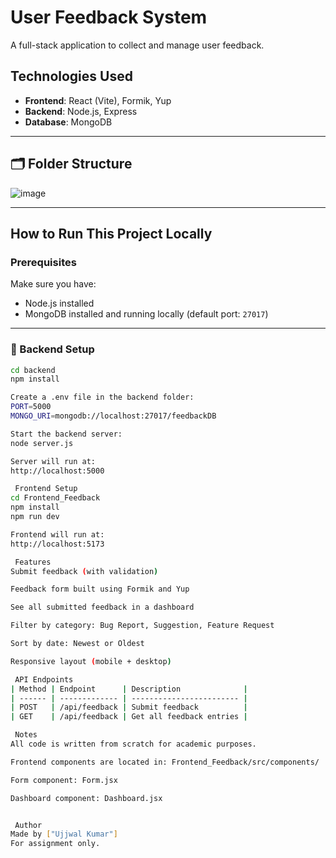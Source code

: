 # User Feedback System

A full-stack application to collect and manage user feedback.

##  Technologies Used

- **Frontend**: React (Vite), Formik, Yup
- **Backend**: Node.js, Express
- **Database**: MongoDB

---

## 🗂 Folder Structure

![image](https://github.com/user-attachments/assets/b481ae28-a14e-4503-82ac-e063e044e918)



---

##  How to Run This Project Locally

###  Prerequisites

Make sure you have:
- Node.js installed
- MongoDB installed and running locally (default port: `27017`)

---

### 🔧 Backend Setup

```bash
cd backend
npm install

Create a .env file in the backend folder:
PORT=5000
MONGO_URI=mongodb://localhost:27017/feedbackDB

Start the backend server:
node server.js

Server will run at:
http://localhost:5000

 Frontend Setup
cd Frontend_Feedback
npm install
npm run dev

Frontend will run at:
http://localhost:5173

 Features
Submit feedback (with validation)

Feedback form built using Formik and Yup

See all submitted feedback in a dashboard

Filter by category: Bug Report, Suggestion, Feature Request

Sort by date: Newest or Oldest

Responsive layout (mobile + desktop)

 API Endpoints
| Method | Endpoint      | Description              |
| ------ | ------------- | ------------------------ |
| POST   | /api/feedback | Submit feedback          |
| GET    | /api/feedback | Get all feedback entries |

 Notes
All code is written from scratch for academic purposes.

Frontend components are located in: Frontend_Feedback/src/components/

Form component: Form.jsx

Dashboard component: Dashboard.jsx


 Author
Made by ["Ujjwal Kumar"]
For assignment only.
